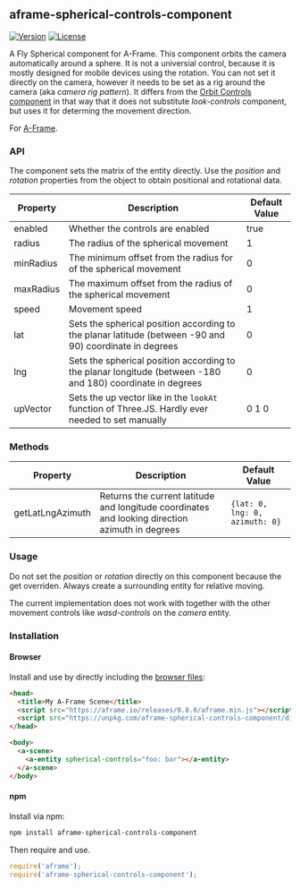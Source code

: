 ## aframe-spherical-controls-component

[![Version](http://img.shields.io/npm/v/aframe-spherical-controls-component.svg?style=flat-square)](https://npmjs.org/package/aframe-spherical-controls-component)
[![License](http://img.shields.io/npm/l/aframe-spherical-controls-component.svg?style=flat-square)](https://npmjs.org/package/aframe-spherical-controls-component)

A Fly Spherical component for A-Frame.
This component orbits the camera automatically around a sphere. It is not a universial control, because it is mostly designed for mobile devices using the rotation. You can not set it directly on the camera, however it needs to be set as a rig around the camera (aka _camera rig pattern_).
It differs from the [Orbit Controls component](https://github.com/ngokevin/kframe/tree/master/components/orbit-controls) in that way that it does not substitute _look-controls_ component, but uses it for determing the movement direction.

For [A-Frame](https://aframe.io).

### API

The component sets the matrix of the entity directly. Use the _position_ and _rotation_ properties from the object to obtain positional and rotational data.

| Property | Description | Default Value |
| -------- | ----------- | ------------- |
| enabled | Whether the controls are enabled | true |
| radius | The radius of the spherical movement | 1 |
| minRadius | The minimum offset from the radius for of the spherical movement | 0 |
| maxRadius | The maximum offset from the radius of the spherical movement | 0 |
| speed | Movement speed | 1 |
| lat | Sets the spherical position according to the planar latitude (between -90 and 90) coordinate in degrees  | 0 |
| lng | Sets the spherical position according to the planar longitude (between -180 and 180) coordinate in degrees  | 0 |
| upVector | Sets the up vector like in the `lookAt` function of Three.JS. Hardly ever needed to set manually | 0 1 0 |

### Methods

| Property | Description | Default Value |
| -------- | ----------- | ------------- |
| getLatLngAzimuth | Returns the current latitude and longitude coordinates and looking direction azimuth in degrees | `{lat: 0, lng: 0, azimuth: 0}`

### Usage
Do not set the  _position_ or _rotation_ directly on this component because the get overriden. Always create a surrounding entity for relative moving.

The current implementation does not work with together with the other movement controls like _wasd-controls_ on the _camera_ entity.

### Installation

#### Browser

Install and use by directly including the [browser files](dist):

```html
<head>
  <title>My A-Frame Scene</title>
  <script src="https://aframe.io/releases/0.8.0/aframe.min.js"></script>
  <script src="https://unpkg.com/aframe-spherical-controls-component/dist/aframe-spherical-controls-component.min.js"></script>
</head>

<body>
  <a-scene>
    <a-entity spherical-controls="foo: bar"></a-entity>
  </a-scene>
</body>
```

#### npm

Install via npm:

```bash
npm install aframe-spherical-controls-component
```

Then require and use.

```js
require('aframe');
require('aframe-spherical-controls-component');
```

